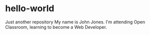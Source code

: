 # hello-world
Just another repository
My name is John Jones. I'm attending Open Classroom, learning to become a Web Developer.
